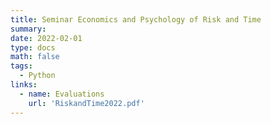 ```yaml
---
title: Seminar Economics and Psychology of Risk and Time
summary: 
date: 2022-02-01
type: docs
math: false
tags:
  - Python
links:
  - name: Evaluations
    url: 'RiskandTime2022.pdf'
---
```



